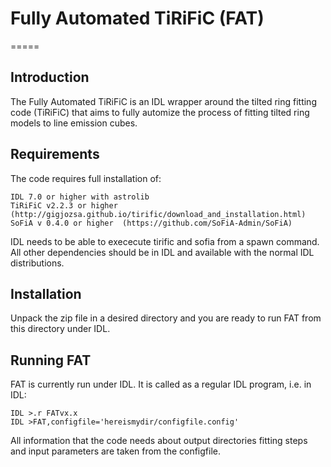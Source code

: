 # Fully Automated TiRiFiC (FAT)
=====

Introduction
------------

The Fully Automated TiRiFiC is an IDL wrapper around the tilted ring fitting code  (TiRiFiC) that aims to fully automize the process of fitting tilted ring models to line emission cubes. 

Requirements
------------
The code requires full installation of:

    IDL 7.0 or higher with astrolib
    TiRiFiC v2.2.3 or higher (http://gigjozsa.github.io/tirific/download_and_installation.html)
    SoFiA v 0.4.0 or higher  (https://github.com/SoFiA-Admin/SoFiA)

IDL needs to be able to exececute tirific and sofia from a spawn command. All other dependencies should be in IDL and available with the normal IDL distributions.

Installation
------------

Unpack the zip file in a desired directory and you are ready to run FAT from this directory under IDL. 

Running FAT
-----------
FAT is currently run under IDL. It is called as a regular IDL program, i.e. in IDL:

    IDL >.r FATvx.x
    IDL >FAT,configfile='hereismydir/configfile.config'
    
All information that the code needs about output directories fitting steps and input parameters are taken from the configfile.


  
